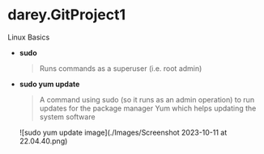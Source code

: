 # darey.GitProject1
Linux Basics

- **sudo**
  > Runs commands as a superuser (i.e. root admin)

- **sudo yum update**
  > A command using sudo (so it runs as an admin operation) to run updates for the package manager Yum which helps updating the system software

  ![sudo yum update image](./Images/Screenshot 2023-10-11 at 22.04.40.png)

  


